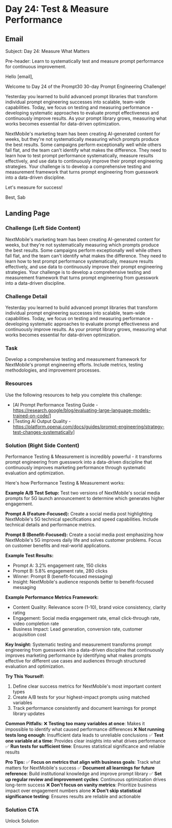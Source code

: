 # Day 24: Test & Measure Performance

## Email
Subject: Day 24: Measure What Matters

Pre-header: Learn to systematically test and measure prompt performance for continuous improvement.

Hello [email],

Welcome to Day 24 of the Prompt30 30-day Prompt Engineering Challenge!

Yesterday you learned to build advanced prompt libraries that transform individual prompt engineering successes into scalable, team-wide capabilities. Today, we focus on testing and measuring performance - developing systematic approaches to evaluate prompt effectiveness and continuously improve results. As your prompt library grows, measuring what works becomes essential for data-driven optimization.

NextMobile's marketing team has been creating AI-generated content for weeks, but they're not systematically measuring which prompts produce the best results. Some campaigns perform exceptionally well while others fall flat, and the team can't identify what makes the difference. They need to learn how to test prompt performance systematically, measure results effectively, and use data to continuously improve their prompt engineering strategies. Your challenge is to develop a comprehensive testing and measurement framework that turns prompt engineering from guesswork into a data-driven discipline.

Let's measure for success!

Best, Sab

## Landing Page

### Challenge (Left Side Content)
NextMobile's marketing team has been creating AI-generated content for weeks, but they're not systematically measuring which prompts produce the best results. Some campaigns perform exceptionally well while others fall flat, and the team can't identify what makes the difference. They need to learn how to test prompt performance systematically, measure results effectively, and use data to continuously improve their prompt engineering strategies. Your challenge is to develop a comprehensive testing and measurement framework that turns prompt engineering from guesswork into a data-driven discipline.

### Challenge Detail
Yesterday you learned to build advanced prompt libraries that transform individual prompt engineering successes into scalable, team-wide capabilities. Today, we focus on testing and measuring performance - developing systematic approaches to evaluate prompt effectiveness and continuously improve results. As your prompt library grows, measuring what works becomes essential for data-driven optimization.

### Task
Develop a comprehensive testing and measurement framework for NextMobile's prompt engineering efforts. Include metrics, testing methodologies, and improvement processes.

### Resources
Use the following resources to help you complete this challenge:
- [AI Prompt Performance Testing Guide - https://research.google/blog/evaluating-large-language-models-trained-on-code/]
- [Testing AI Output Quality - https://platform.openai.com/docs/guides/prompt-engineering/strategy-test-changes-systematically]

### Solution (Right Side Content)
Performance Testing & Measurement is incredibly powerful - it transforms prompt engineering from guesswork into a data-driven discipline that continuously improves marketing performance through systematic evaluation and optimization.

Here's how Performance Testing & Measurement works:

**Example A/B Test Setup:**
Test two versions of NextMobile's social media prompts for 5G launch announcement to determine which generates higher engagement.

**Prompt A (Feature-Focused):**
Create a social media post highlighting NextMobile's 5G technical specifications and speed capabilities. Include technical details and performance metrics.

**Prompt B (Benefit-Focused):**
Create a social media post emphasizing how NextMobile's 5G improves daily life and solves customer problems. Focus on customer benefits and real-world applications.

**Example Test Results:**
- Prompt A: 3.2% engagement rate, 150 clicks
- Prompt B: 5.8% engagement rate, 280 clicks
- Winner: Prompt B (benefit-focused messaging)
- Insight: NextMobile's audience responds better to benefit-focused messaging

**Example Performance Metrics Framework:**
- Content Quality: Relevance score (1-10), brand voice consistency, clarity rating
- Engagement: Social media engagement rate, email click-through rate, video completion rate
- Business Impact: Lead generation, conversion rate, customer acquisition cost

**Key Insight:**
Systematic testing and measurement transforms prompt engineering from guesswork into a data-driven discipline that continuously improves marketing performance by identifying what makes prompts effective for different use cases and audiences through structured evaluation and optimization.

**Try This Yourself:**
1. Define clear success metrics for NextMobile's most important content types
2. Create A/B tests for your highest-impact prompts using matched variables
3. Track performance consistently and document learnings for prompt library updates

**Common Pitfalls:**
❌ **Testing too many variables at once**: Makes it impossible to identify what caused performance differences
❌ **Not running tests long enough**: Insufficient data leads to unreliable conclusions
✅ **Test one variable at a time**: Provides clear insights into what drives performance
✅ **Run tests for sufficient time**: Ensures statistical significance and reliable results

**Pro Tips:**
✅ **Focus on metrics that align with business goals**: Track what matters for NextMobile's success
✅ **Document all learnings for future reference**: Build institutional knowledge and improve prompt library
✅ **Set up regular review and improvement cycles**: Continuous optimization drives long-term success
❌ **Don't focus on vanity metrics**: Prioritize business impact over engagement numbers alone
❌ **Don't skip statistical significance testing**: Ensures results are reliable and actionable

### Solution CTA
Unlock Solution 